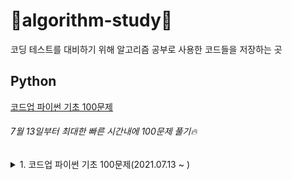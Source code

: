 # 💚algorithm-study💚

코딩 테스트를 대비하기 위해 알고리즘 공부로 사용한 코드들을 저장하는 곳

## Python
[코드업 파이썬 기초 100문제](https://codeup.kr/problemsetsol.php?psid=33)
###### 7월 13일부터 최대한 빠른 시간내에 100문제 풀기🔥

<details>
<summary>1. 코드업 파이썬 기초 100문제(2021.07.13 ~ )</summary>
<div markdown="1">
 
  | 번호명 | 문제명 | 문제 풀이일 |
  |:----------|:----------|:----------:|
  | 6001 | [기초-출력] 출력하기01(설명)(py) | 2021.07.13 |
  | 6002 | [기초-출력] 출력하기02(설명)(py) | 2021.07.13 |
  | 6003 | [기초-출력] 출력하기03(설명)(py) | 2021.07.13 |
  | 6004 | [기초-출력] 출력하기04(설명)(py) | 2021.07.13 |
  | 6005 | [기초-출력] 출력하기05(설명)(py) | 2021.07.13 |
  | 6006 | [기초-출력] 출력하기06(py) | 2021.07.13 |
  | 6007 | [기초-출력] 출력하기07(py) | 2021.07.13 |
  | 6008 | [기초-출력] 출력하기08(py) | 2021.07.13 |
  | 6009 | [기초-입출력] 문자 1개 입력받아 그대로 출력하기(설명)(py) | 2021.07.13 |
  | 6010 | [기초-입출력] 정수 1개 입력받아 int로 변환하여 출력하기(설명)(py) | 2021.07.13 |
  | 6011 | [기초-입출력] 실수 1개 입력받아 변환하여 출력하기(설명)(py)	 | 2021.07.13 |
  | 6012 | [기초-입출력] 정수 2개 입력받아 그대로 출력하기1(설명)(py) | 2021.07.13 |
  | 6013 | [기초-입출력] 문자 2개 입력받아 순서 바꿔 출력하기1(py) | 2021.07.13 |
  | 6014 | [기초-입출력] 실수 1개 입력받아 3번 출력하기(py) | 2021.07.13 |
  | 6015 | [기초-입출력] 정수 2개 입력받아 그대로 출력하기2(설명)(py) | 2021.07.13 |
  | 6016 | [기초-입출력] 문자 2개 입력받아 순서 바꿔 출력하기2(설명)(py) | 2021.07.13 |
  | 6017 | [기초-입출력] 문장 1개 입력받아 3번 출력하기(설명)(py) | 2021.07.13 |
  | 6018 | [기초-입출력] 시간 입력받아 그대로 출력하기(설명)(py) | 2021.07.13 |
  | 6019 | [기초-입출력] 연월일 입력받아 순서 바꿔 출력하기(py) | 2021.07.13 |
  | 6020 | [기초-입출력] 주민번호 입력받아 형태 바꿔 출력하기(py) | 2021.07.13 |
  | 6021 | [기초-입출력] 단어 1개 입력받아 나누어 출력하기(설명)(py) | 2021.07.13 |
  | 6022 | [기초-입출력] 연월일 입력받아 나누어 출력하기(설명)(py) | 2021.07.13 |
  | 6023 | [기초-입출력] 시분초 입력받아 분만 출력하기(py) | 2021.07.13 |
  | 6024 | [기초-입출력] 단어 2개 입력받아 이어 붙이기(설명)(py) | 2021.07.13 |
  | 6025 | [기초-값변환] 정수 2개 입력받아 합 계산하기(설명)(py) | 2021.07.13 |
  | 6026 | [기초-값변환] 실수 2개 입력받아 합 계산하기(설명)(py) | |
  | 6027 | [기초-출력변환] 10진 정수 입력받아 16진수로 출력하기1(설명)(py) | |
  | 6028 | [기초-출력변환] 10진 정수 입력받아 16진수로 출력하기2(설명)(py) | |
  | 6029 | [기초-값변환] 16진 정수 입력받아 8진수로 출력하기(설명)(py) | |
  | 6030 | [기초-값변환] 영문자 1개 입력받아 10진수로 변환하기(설명)(py) | |
  | 6031 | [기초-값변환] 정수 입력받아 유니코드 문자로 변환하기(설명)(py) | |
  | 6032 | [기초-산술연산] 정수 1개 입력받아 부호 바꾸기(설명)(py) | |
  | 6033 | [기초-산술연산] 문자 1개 입력받아 다음 문자 출력하기(설명)(py) | |
  | 6034 | [기초-산술연산] 정수 2개 입력받아 차 계산하기(설명)(py) | |
  | 6035 | [기초-산술연산] 실수 2개 입력받아 곱 계산하기(설명)(py) | |
  | 6036 | [기초-산술연산] 단어 여러 번 출력하기(설명)(py) | |
  | 6037 |  [기초-산술연산] 문장 여러 번 출력하기(설명)(py) | |
  | 6038 | [기초-산술연산] 정수 2개 입력받아 거듭제곱 계산하기(설명)(py) | |
  | 6039 | [기초-산술연산] 실수 2개 입력받아 거듭제곱 계산하기(py) | |
  | 6040 | [기초-산술연산] 정수 2개 입력받아 나눈 몫 계산하기(설명)(py) | |
  | 6041 | [기초-산술연산] 정수 2개 입력받아 나눈 나머지 계산하기(설명)(py) | |
  | 6042 | [기초-값변환] 실수 1개 입력받아 소숫점이하 자리 변환하기(설명)(py) | |
  | 6043 | [기초-산술연산] 실수 2개 입력받아 나눈 결과 계산하기(py) | |
  | 6044 | [기초-산술연산] 정수 2개 입력받아 자동 계산하기(py) | |
  | 6045 | [기초-산술연산] 정수 3개 입력받아 합과 평균 출력하기(설명)(py) | |
  | 6046 | [기초-비트시프트연산] 정수 1개 입력받아 2배 곱해 출력하기(설명)(py) | |
  | 6047 | [기초-비트시프트연산] 2의 거듭제곱 배로 곱해 출력하기(설명)(py) | |
  | 6048 | [기초-비교연산] 정수 2개 입력받아 비교하기1(설명)(py) | |
  | 6049 | [기초-비교연산] 정수 2개 입력받아 비교하기2(설명)(py) | |
  | 6050 | [기초-비교연산] 정수 2개 입력받아 비교하기3(설명)(py) | |
  | 6051 | [기초-비교연산] 정수 2개 입력받아 비교하기4(설명)(py) | |
  | 6052 | [기초-논리연산] 정수 입력받아 참 거짓 평가하기(설명)(py) | |
  | 6053 | [기초-논리연산] 참 거짓 바꾸기(설명)(py) | |
  | 6054 | [기초-논리연산] 둘 다 참일 경우만 참 출력하기(설명)(py) | |
  | 6055 | [기초-논리연산] 하나라도 참이면 참 출력하기(설명)(py) | |
  | 6056 | [기초-논리연산] 참/거짓이 서로 다를 때에만 참 출력하기(설명)(py) | |
  | 6057 | [기초-논리연산] 참/거짓이 서로 같을 때에만 참 출력하기(설명)(py) | |
  | 6058 | [기초-논리연산] 둘 다 거짓일 경우만 참 출력하기(py) | |
  | 6059 | [기초-비트단위논리연산] 비트단위로 NOT 하여 출력하기(설명)(py) | |
  | 6060 | [기초-비트단위논리연산] 비트단위로 AND 하여 출력하기(설명)(py) | |
  | 6061 | [기초-비트단위논리연산] 비트단위로 OR 하여 출력하기(설명)(py) | |
  | 6062 | [기초-비트단위논리연산] 비트단위로 XOR 하여 출력하기(설명)(py) | |
  | 6063 | [기초-3항연산] 정수 2개 입력받아 큰 값 출력하기(설명)(py) | |
  | 6064 | [기초-3항연산] 정수 3개 입력받아 가장 작은 값 출력하기(설명)(py) | |
  | 6065 |  [기초-조건/선택실행구조] 정수 3개 입력받아 짝수만 출력하기(설명)(py) | |
  | 6066 | [기초-조건/선택실행구조] 정수 3개 입력받아 짝/홀 출력하기(설명)(py) | |
  | 6067 |  [기초-조건/선택실행구조] 정수 1개 입력받아 분류하기(설명)(py) | |
  | 6068 | [기초-조건/선택실행구조] 점수 입력받아 평가 출력하기(설명)(py) | |
  | 6069 | [기초-조건/선택실행구조] 평가 입력받아 다르게 출력하기(py) | |
  | 6070 | [기초-조건/선택실행구조] 월 입력받아 계절 출력하기(설명)(py) | |
  | 6071 | [기초-반복실행구조] 0 입력될 때까지 무한 출력하기(설명)(py) | |
  | 6072 | [기초-반복실행구조] 정수 1개 입력받아 카운트다운 출력하기1(설명)(py) | |
  | 6073 | [기초-반복실행구조] 정수 1개 입력받아 카운트다운 출력하기2(py) | |
  | 6074 | [기초-반복실행구조] 문자 1개 입력받아 알파벳 출력하기(설명)(py) | |
  | 6075 | [기초-반복실행구조] 정수 1개 입력받아 그 수까지 출력하기1(py) | |
  | 6076 | [기초-반복실행구조] 정수 1개 입력받아 그 수까지 출력하기2(설명)(py) | |
  | 6077 |  [기초-종합] 짝수 합 구하기(설명)(py) | |
  | 6078 | [기초-종합] 원하는 문자가 입력될 때까지 반복 출력하기(py) | |
  | 6079 |  [기초-종합] 언제까지 더해야 할까?(py) | |
  | 6080 | [기초-종합] 주사위 2개 던지기(설명)(py) | |
  | 6081 | [기초-종합] 16진수 구구단 출력하기(py) | |
  | 6082 | [기초-종합] 3 6 9 게임의 왕이 되자(설명)(py) | |
  | 6083 | [기초-종합] 빛 섞어 색 만들기(설명)(py) | |
  | 6084 | [기초-종합] 소리 파일 저장용량 계산하기(py) | |
  | 6085 | [기초-종합] 그림 파일 저장용량 계산하기(py) | |
  | 6086 | [기초-종합] 거기까지! 이제 그만~(설명)(py) | |
  | 6087 | [기초-종합] 3의 배수는 통과(설명)(py) | |
  | 6088 | [기초-종합] 수 나열하기1(py) | |
  | 6089 | [기초-종합] 수 나열하기2(py) | |
  | 6090 | [기초-종합] 수 나열하기3(py) | |
  | 6091 | [기초-종합] 함께 문제 푸는 날(설명)(py) | |
  | 6092 | [기초-리스트] 이상한 출석 번호 부르기1(설명)(py) | |
  | 6093 | [기초-리스트] 이상한 출석 번호 부르기2(py) | |
  | 6094 | [기초-리스트] 이상한 출석 번호 부르기3(py) | |
  | 6095 | [기초-리스트] 바둑판에 흰 돌 놓기(설명)(py) | |
  | 6096 | [기초-리스트] 바둑알 십자 뒤집기(py) | |
  | 6097 | [기초-리스트] 설탕과자 뽑기(py) | |
  | 6098 | [기초-리스트] 성실한 개미(py) | |

  </div>
 </details>
